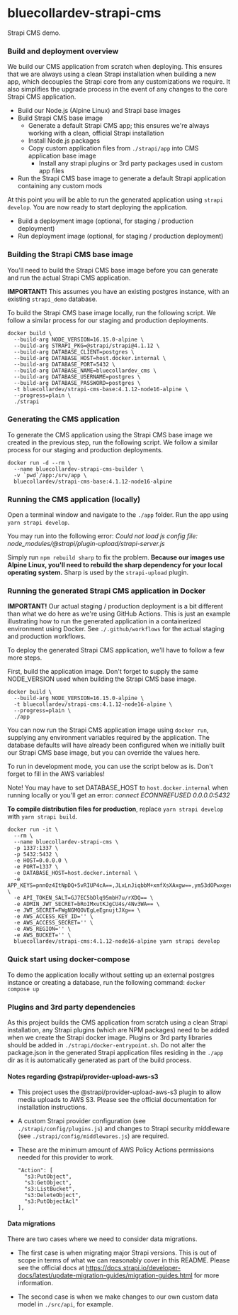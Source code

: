 # bluecollardev-strapi-cms

Strapi CMS demo.

### Build and deployment overview

We build our CMS application from scratch when deploying. 
This ensures that we are always using a clean Strapi installation when building a new app, which decouples the Strapi core from any customizations we require. 
It also simplifies the upgrade process in the event of any changes to the core Strapi CMS application.  

- Build our Node.js (Alpine Linux) and Strapi base images
- Build Strapi CMS base image
  - Generate a default Strapi CMS app; this ensures we're always working with a clean, official Strapi installation
  - Install Node.js packages
  - Copy custom application files from `./strapi/app` into CMS application base image
    - Install any strapi plugins or 3rd party packages used in custom app files
- Run the Strapi CMS base image to generate a default Strapi application containing any custom mods

At this point you will be able to run the generated application using `strapi develop`. You are now ready to start deploying the application.
- Build a deployment image (optional, for staging / production deployment)
- Run deployment image (optional, for staging / production deployment)

### Building the Strapi CMS base image

You'll need to build the Strapi CMS base image before you can generate and run the actual Strapi CMS application.

<b>IMPORTANT!</b> This assumes you have an existing postgres instance, with an existing `strapi_demo` database.

To build the Strapi CMS base image locally, run the following script. 
We follow a similar process for our staging and production deployments.

```shell
docker build \
  --build-arg NODE_VERSION=16.15.0-alpine \
  --build-arg STRAPI_PKG=@strapi/strapi@4.1.12 \
  --build-arg DATABASE_CLIENT=postgres \
  --build-arg DATABASE_HOST=host.docker.internal \
  --build-arg DATABASE_PORT=5432 \
  --build-arg DATABASE_NAME=bluecollardev_cms \
  --build-arg DATABASE_USERNAME=postgres \
  --build-arg DATABASE_PASSWORD=postgres \
  -t bluecollardev/strapi-cms-base:4.1.12-node16-alpine \
  --progress=plain \
  ./strapi
```

### Generating the CMS application

To generate the CMS application using the Strapi CMS base image we created in the previous step, run the following script.
We follow a similar process for our staging and production deployments.

```shell
docker run -d --rm \
  --name bluecollardev-strapi-cms-builder \
  -v `pwd`/app:/srv/app \
  bluecollardev/strapi-cms-base:4.1.12-node16-alpine
```

### Running the CMS application (locally)

Open a terminal window and navigate to the `./app` folder. Run the app using `yarn strapi develop`.

You may run into the following error:
*Could not load js config file: node_modules/@strapi/plugin-upload/strapi-server.js*

Simply run `npm rebuild sharp` to fix the problem. <b>Because our images use Alpine Linux, 
you'll need to rebuild the sharp dependency for your local operating system.</b> 
Sharp is used by the `strapi-upload` plugin.

### Running the generated Strapi CMS application in Docker

<b>IMPORTANT!</b> Our actual staging / production deployment is a bit different than what we do here as we're using GitHub Actions. This is just an example illustrating how to run the generated application in a containerized environment using Docker.
See `./.github/workflows` for the actual staging and production workflows.

To deploy the generated Strapi CMS application, we'll have to follow a few more steps.

First, build the application image. Don't forget to supply the same NODE_VERSION used when building the Strapi CMS base image.

```shell
docker build \
  --build-arg NODE_VERSION=16.15.0-alpine \
  -t bluecollardev/strapi-cms:4.1.12-node16-alpine \
  --progress=plain \
  ./app
```

You can now run the Strapi CMS application image using `docker run`, supplying any environment variables required by the application.
The database defaults will have already been configured when we initially built our Strapi CMS base image, but you can override the values here.

To run in development mode, you can use the script below as is. Don't forget to fill in the AWS variables!

Note! You may have to set DATABASE_HOST to `host.docker.internal` when running locally or you'll get an error: 
*connect ECONNREFUSED 0.0.0.0:5432*

<b>To compile distribution files for production</b>, replace `yarn strapi develop` with `yarn strapi build`.

```shell
docker run -it \
  --rm \
  --name bluecollardev-strapi-cms \
  -p 1337:1337 \
  -p 5432:5432 \
  -e HOST=0.0.0.0 \
  -e PORT=1337 \
  -e DATABASE_HOST=host.docker.internal \
  -e APP_KEYS=pnnOz4ItNpDQ+5vRIUP4cA==,JLxLnJiqbbM+xmfXsXAxgw==,ym53dOPwxger/RepMVaCxg==,oFZuX6GaxTwpesiMKA24OA== \
  -e API_TOKEN_SALT=GJ7EC5bDlq95mbH7u/rXDQ== \
  -e ADMIN_JWT_SECRET=bRoIMxutKJgCU4s/4Nv3WA== \
  -e JWT_SECRET=FWgNGMQOVEgLeEgnujtJXg== \
  -e AWS_ACCESS_KEY_ID='' \
  -e AWS_ACCESS_SECRET='' \
  -e AWS_REGION='' \
  -e AWS_BUCKET='' \
  bluecollardev/strapi-cms:4.1.12-node16-alpine yarn strapi develop
```

### Quick start using docker-compose

To demo the application locally without setting up an external postgres instance or creating a database,
run the following command: `docker compose up`

### Plugins and 3rd party dependencies

As this project builds the CMS application from scratch using a clean Strapi installation,
any Strapi plugins (which are NPM packages) need to be added when we create the Strapi docker image.
Plugins or 3rd party libraries should be added in `./strapi/docker-entrypoint.sh`. Do not alter the package.json in
the generated Strapi application files residing in the `./app` dir as it is automatically generated as part of the build process.

#### Notes regarding @strapi/provider-upload-aws-s3
- This project uses the @strapi/provider-upload-aws-s3 plugin to allow media uploads to AWS S3. Please see the official documentation for installation instructions.
- A custom Strapi provider configuration (see `./strapi/config/plugins.js`) and changes to Strapi security middleware (see `./strapi/config/middlewares.js`) are required.
- These are the minimum amount of AWS Policy Actions permissions needed for this provider to work.

  ```shell
  "Action": [
    "s3:PutObject",
    "s3:GetObject",
    "s3:ListBucket",
    "s3:DeleteObject",
    "s3:PutObjectAcl"
  ],
  ```

#### Data migrations

There are two cases where we need to consider data migrations.

- The first case is when migrating major Strapi versions. This is out of scope in terms of what we can reasonably cover in this README.
  Please see the official docs at https://docs.strapi.io/developer-docs/latest/update-migration-guides/migration-guides.html for more information.

- The second case is when we make changes to our own custom data model in `./src/api`, for example.
